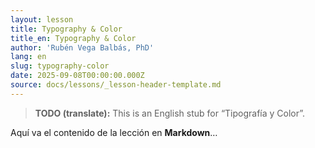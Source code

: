 ```yaml
---
layout: lesson
title: Typography & Color
title_en: Typography & Color
author: 'Rubén Vega Balbás, PhD'
lang: en
slug: typography-color
date: 2025-09-08T00:00:00.000Z
source: docs/lessons/_lesson-header-template.md
---
```

> **TODO (translate):** This is an English stub for “Tipografía y Color”.


Aquí va el contenido de la lección en **Markdown**…
